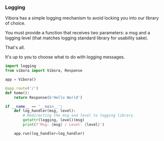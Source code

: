 ### Logging

Vibora has a simple logging mechanism to avoid locking you into our library of choice.

You must provide a function that receives two parameters:  a msg and a logging level (that matches logging standard library for usability sake).

That's all.

It's up to you to choose what to do with logging messages.


```py
import logging
from vibora import Vibora, Response

app = Vibora()

@app.route('/')
def home():
    return Response(b'Hello World')

if __name__ == '__main__':
    def log_handler(msg, level):
        # Redirecting the msg and level to logging library.
        getattr(logging, level)(msg)
        print(f'Msg: {msg} / Level: {level}')

    app.run(log_handler=log_handler)
```
